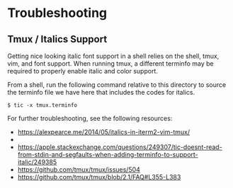 # Troubleshooting

## Tmux / Italics Support

Getting nice looking italic font support in a shell relies on the shell, tmux,
vim, and font support. When running tmux, a different terminfo may be required
to properly enable italic and color support.

From a shell, run the following command relative to this directory to source the
terminfo file we have here that includes the codes for italics.

```
$ tic -x tmux.terminfo
```

For further troubleshooting, see the following resources:

- https://alexpearce.me/2014/05/italics-in-iterm2-vim-tmux/
- 
- https://apple.stackexchange.com/questions/249307/tic-doesnt-read-from-stdin-and-segfaults-when-adding-terminfo-to-support-italic/249385
- https://github.com/tmux/tmux/issues/504
- https://github.com/tmux/tmux/blob/2.1/FAQ#L355-L383
